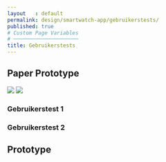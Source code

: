 ```yaml
---
layout   : default
permalink: design/smartwatch-app/gebruikerstests/
published: true
# Custom Page Variables
# ─────────────────────
title: Gebruikerstests
---
```


Paper Prototype
---

<img src="../../../assets/Images/Proto2.jpg" class='col-5'>
<img src="../../../assets/Images/Proto.jpg" class='col-5'>

<h3>Gebruikerstest 1</h3>
<h3>Gebruikerstest 2</h3>



Prototype
---
